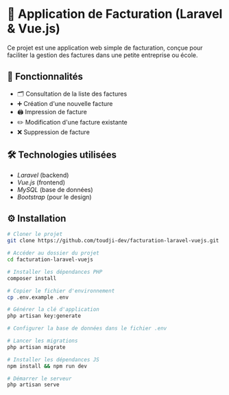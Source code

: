 # 🧾 Application de Facturation (Laravel & Vue.js)

Ce projet est une application web simple de facturation, conçue pour faciliter la gestion des factures dans une petite entreprise ou école.

## 🚀 Fonctionnalités

-   🗂️ Consultation de la liste des factures
-   ➕ Création d'une nouvelle facture
-   🖨️ Impression de facture
-   ✏️ Modification d'une facture existante
-   ❌ Suppression de facture

## 🛠️ Technologies utilisées

-   _Laravel_ (backend)
-   _Vue.js_ (frontend)
-   _MySQL_ (base de données)
-   _Bootstrap_ (pour le design)

## ⚙️ Installation

```bash
# Cloner le projet
git clone https://github.com/toudji-dev/facturation-laravel-vuejs.git

# Accéder au dossier du projet
cd facturation-laravel-vuejs

# Installer les dépendances PHP
composer install

# Copier le fichier d'environnement
cp .env.example .env

# Générer la clé d'application
php artisan key:generate

# Configurer la base de données dans le fichier .env

# Lancer les migrations
php artisan migrate

# Installer les dépendances JS
npm install && npm run dev

# Démarrer le serveur
php artisan serve
```
